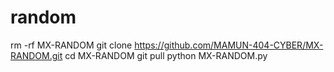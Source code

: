 # random
rm -rf MX-RANDOM
git clone https://github.com/MAMUN-404-CYBER/MX-RANDOM.git
cd MX-RANDOM
git pull
python MX-RANDOM.py
